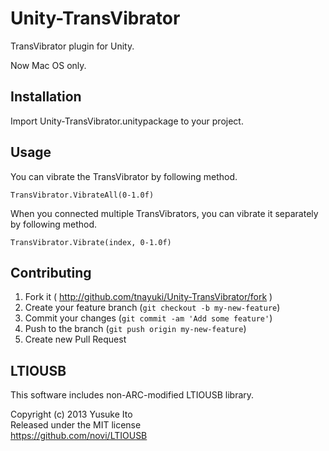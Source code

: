 Unity-TransVibrator
===================

TransVibrator plugin for Unity.

Now Mac OS only.

## Installation

Import Unity-TransVibrator.unitypackage to your project. 

## Usage

You can vibrate the TransVibrator by following method. 

```
TransVibrator.VibrateAll(0-1.0f)
```

When you connected multiple TransVibrators, you can vibrate it separately by following method.

```
TransVibrator.Vibrate(index, 0-1.0f)
```

## Contributing

1. Fork it ( http://github.com/tnayuki/Unity-TransVibrator/fork )
2. Create your feature branch (`git checkout -b my-new-feature`)
3. Commit your changes (`git commit -am 'Add some feature'`)
4. Push to the branch (`git push origin my-new-feature`)
5. Create new Pull Request

## LTIOUSB

This software includes non-ARC-modified LTIOUSB library.

Copyright (c) 2013 Yusuke Ito  
Released under the MIT license  
https://github.com/novi/LTIOUSB  
